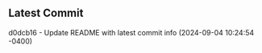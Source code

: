 
## Latest Commit
d0dcb16 - Update README with latest commit info (2024-09-04 10:24:54 -0400) <Yunxi-Zhou>
